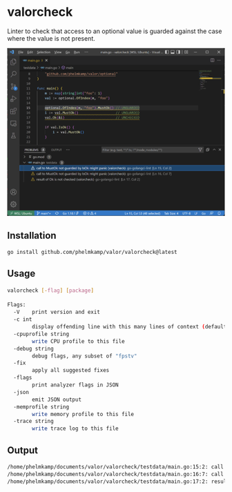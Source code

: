 # valorcheck

Linter to check that access to an optional value is guarded against the case where the value is not present.

![VS Code](./valorcheck_vscode.png)

## Installation

```bash
go install github.com/phelmkamp/valor/valorcheck@latest
```

## Usage

```bash
valorcheck [-flag] [package]

Flags:
  -V    print version and exit
  -c int
        display offending line with this many lines of context (default -1)
  -cpuprofile string
        write CPU profile to this file
  -debug string
        debug flags, any subset of "fpstv"
  -fix
        apply all suggested fixes
  -flags
        print analyzer flags in JSON
  -json
        emit JSON output
  -memprofile string
        write memory profile to this file
  -trace string
        write trace log to this file
```

## Output

```bash
/home/phelmkamp/documents/valor/valorcheck/testdata/main.go:15:2: call to MustOk not guarded by IsOk might panic
/home/phelmkamp/documents/valor/valorcheck/testdata/main.go:16:7: call to MustOk not guarded by IsOk might panic
/home/phelmkamp/documents/valor/valorcheck/testdata/main.go:17:2: result of Ok is not checked
```
